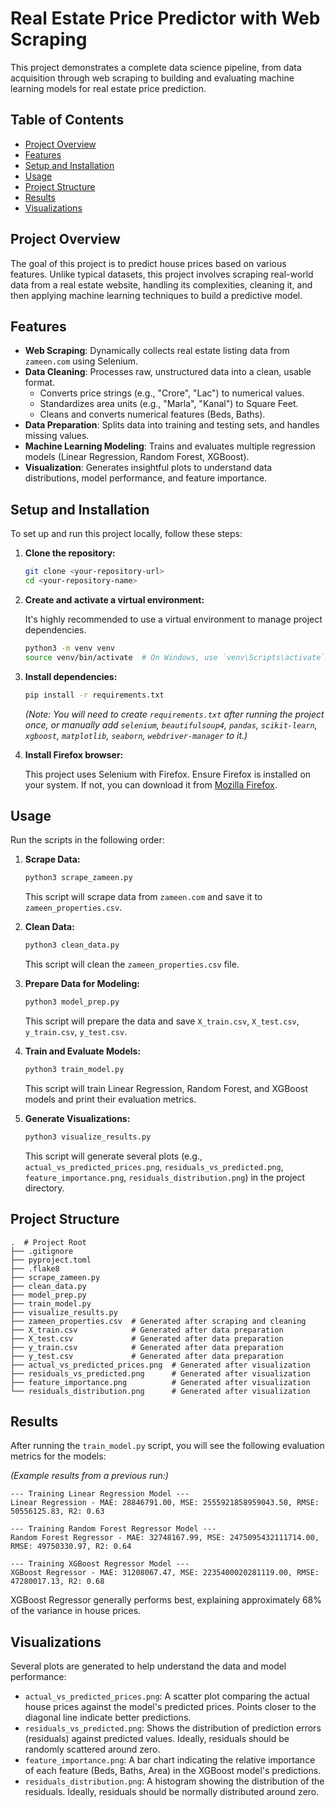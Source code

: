 # Real Estate Price Predictor with Web Scraping

This project demonstrates a complete data science pipeline, from data acquisition through web scraping to building and evaluating machine learning models for real estate price prediction.

## Table of Contents

- [Project Overview](#project-overview)
- [Features](#features)
- [Setup and Installation](#setup-and-installation)
- [Usage](#usage)
- [Project Structure](#project-structure)
- [Results](#results)
- [Visualizations](#visualizations)

## Project Overview

The goal of this project is to predict house prices based on various features. Unlike typical datasets, this project involves scraping real-world data from a real estate website, handling its complexities, cleaning it, and then applying machine learning techniques to build a predictive model.

## Features

- **Web Scraping**: Dynamically collects real estate listing data from `zameen.com` using Selenium.
- **Data Cleaning**: Processes raw, unstructured data into a clean, usable format.
  - Converts price strings (e.g., "Crore", "Lac") to numerical values.
  - Standardizes area units (e.g., "Marla", "Kanal") to Square Feet.
  - Cleans and converts numerical features (Beds, Baths).
- **Data Preparation**: Splits data into training and testing sets, and handles missing values.
- **Machine Learning Modeling**: Trains and evaluates multiple regression models (Linear Regression, Random Forest, XGBoost).
- **Visualization**: Generates insightful plots to understand data distributions, model performance, and feature importance.

## Setup and Installation

To set up and run this project locally, follow these steps:

1.  **Clone the repository:**

    ```bash
    git clone <your-repository-url>
    cd <your-repository-name>
    ```

2.  **Create and activate a virtual environment:**

    It's highly recommended to use a virtual environment to manage project dependencies.

    ```bash
    python3 -m venv venv
    source venv/bin/activate  # On Windows, use `venv\Scripts\activate`
    ```

3.  **Install dependencies:**

    ```bash
    pip install -r requirements.txt
    ```
    *(Note: You will need to create `requirements.txt` after running the project once, or manually add `selenium`, `beautifulsoup4`, `pandas`, `scikit-learn`, `xgboost`, `matplotlib`, `seaborn`, `webdriver-manager` to it.)*

4.  **Install Firefox browser:**

    This project uses Selenium with Firefox. Ensure Firefox is installed on your system. If not, you can download it from [Mozilla Firefox](https://www.mozilla.org/firefox/new/).

## Usage

Run the scripts in the following order:

1.  **Scrape Data:**

    ```bash
    python3 scrape_zameen.py
    ```
    This script will scrape data from `zameen.com` and save it to `zameen_properties.csv`.

2.  **Clean Data:**

    ```bash
    python3 clean_data.py
    ```
    This script will clean the `zameen_properties.csv` file.

3.  **Prepare Data for Modeling:**

    ```bash
    python3 model_prep.py
    ```
    This script will prepare the data and save `X_train.csv`, `X_test.csv`, `y_train.csv`, `y_test.csv`.

4.  **Train and Evaluate Models:**

    ```bash
    python3 train_model.py
    ```
    This script will train Linear Regression, Random Forest, and XGBoost models and print their evaluation metrics.

5.  **Generate Visualizations:**

    ```bash
    python3 visualize_results.py
    ```
    This script will generate several plots (e.g., `actual_vs_predicted_prices.png`, `residuals_vs_predicted.png`, `feature_importance.png`, `residuals_distribution.png`) in the project directory.

## Project Structure

```
.  # Project Root
├── .gitignore
├── pyproject.toml
├── .flake8
├── scrape_zameen.py
├── clean_data.py
├── model_prep.py
├── train_model.py
├── visualize_results.py
├── zameen_properties.csv  # Generated after scraping and cleaning
├── X_train.csv            # Generated after data preparation
├── X_test.csv             # Generated after data preparation
├── y_train.csv            # Generated after data preparation
├── y_test.csv             # Generated after data preparation
├── actual_vs_predicted_prices.png  # Generated after visualization
├── residuals_vs_predicted.png      # Generated after visualization
├── feature_importance.png          # Generated after visualization
└── residuals_distribution.png      # Generated after visualization
```

## Results

After running the `train_model.py` script, you will see the following evaluation metrics for the models:

*(Example results from a previous run:)*

```
--- Training Linear Regression Model ---
Linear Regression - MAE: 28846791.00, MSE: 2555921858959043.50, RMSE: 50556125.83, R2: 0.63

--- Training Random Forest Regressor Model ---
Random Forest Regressor - MAE: 32748167.99, MSE: 2475095432111714.00, RMSE: 49750330.97, R2: 0.64

--- Training XGBoost Regressor Model ---
XGBoost Regressor - MAE: 31208067.47, MSE: 2235400020281119.00, RMSE: 47280017.13, R2: 0.68
```

XGBoost Regressor generally performs best, explaining approximately 68% of the variance in house prices.

## Visualizations

Several plots are generated to help understand the data and model performance:

-   `actual_vs_predicted_prices.png`: A scatter plot comparing the actual house prices against the model's predicted prices. Points closer to the diagonal line indicate better predictions.
-   `residuals_vs_predicted.png`: Shows the distribution of prediction errors (residuals) against predicted values. Ideally, residuals should be randomly scattered around zero.
-   `feature_importance.png`: A bar chart indicating the relative importance of each feature (Beds, Baths, Area) in the XGBoost model's predictions.
-   `residuals_distribution.png`: A histogram showing the distribution of the residuals. Ideally, residuals should be normally distributed around zero.
